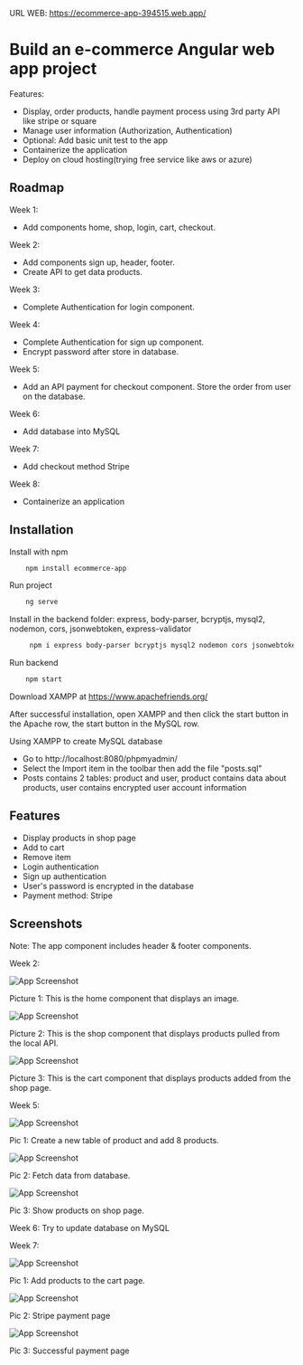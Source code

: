 URL WEB: https://ecommerce-app-394515.web.app/
# Build an e-commerce Angular web app project

Features:

- Display, order products, handle payment process using 3rd party API like stripe or square
- Manage user information (Authorization, Authentication)
- Optional: Add basic unit test to the app
- Containerize the application
- Deploy on cloud hosting(trying free service like aws or azure)


## Roadmap

Week 1:

- Add components home, shop, login, cart, checkout.

Week 2:

- Add components sign up, header, footer.
- Create API to get data products.

Week 3:

- Complete Authentication for login component.

Week 4:

- Complete Authentication for sign up component.
- Encrypt password after store in database.

Week 5:
- Add an API payment for checkout component.
Store the order from user on the database.

Week 6:
- Add database into MySQL

Week 7: 
- Add checkout method Stripe

Week 8:
- Containerize an application


## Installation

Install with npm

```bash
    npm install ecommerce-app
```
Run project
```bash
    ng serve
``` 
Install in the backend folder: express, body-parser, bcryptjs, mysql2, nodemon, cors, jsonwebtoken, express-validator
```bash
     npm i express body-parser bcryptjs mysql2 nodemon cors jsonwebtoken express-validator
``` 
Run backend
```bash
    npm start
``` 
Download XAMPP at https://www.apachefriends.org/

After successful installation, open XAMPP and then click the start button in the Apache row, the start button in the MySQL row.

Using XAMPP to create MySQL database

- Go to http://localhost:8080/phpmyadmin/
- Select the Import item in the toolbar then add the file "posts.sql"
- Posts contains 2 tables: product and user, product contains data about products, user contains encrypted user account information
## Features

- Display products in shop page
- Add to cart
- Remove item
- Login authentication
- Sign up authentication
- User's password is encrypted in the database
- Payment method: Stripe



## Screenshots
Note: The app component includes header & footer components.

Week 2:

![App Screenshot](https://i.pinimg.com/originals/40/52/cd/4052cd19ffc30b5720064d066f9e58e7.png)

Picture 1: This is the home component that displays an image.


![App Screenshot](https://i.pinimg.com/originals/01/f9/f8/01f9f8930833d3784f72ef2814c73e59.png)

Picture 2: This is the shop component that displays products pulled from the local API.

![App Screenshot](https://i.pinimg.com/736x/a4/37/45/a43745d4c7c0e89bd61a78fda1dd4f82.jpg)

Picture 3: This is the cart component that displays products added from the shop page.

Week 5: 

![App Screenshot](https://i.pinimg.com/originals/02/7c/24/027c2451bf098241c47a3123771ed86f.jpg)

Pic 1: Create a new table of product and add 8 products.

![App Screenshot](https://i.pinimg.com/originals/cb/b0/ec/cbb0ec4f95e015c216b0802903a0b6be.jpg)

Pic 2: Fetch data from database.

![App Screenshot](https://i.pinimg.com/originals/82/14/07/821407a82e849d72fd5863fde64a1a57.jpg)

Pic 3: Show products on shop page.

Week 6: Try to update database on MySQL

Week 7: 

![App Screenshot](https://i.pinimg.com/originals/29/f8/63/29f863497a9dd79ac8e8f3d8d0c21ca9.jpg)

Pic 1: Add products to the cart page.

![App Screenshot](https://i.pinimg.com/originals/81/09/9d/81099d0bc5262671d4ba7ed2d92c488b.jpg)

Pic 2: Stripe payment page

![App Screenshot](https://i.pinimg.com/originals/26/95/b9/2695b99b1e8addf351528a83ef2719a4.jpg)

Pic 3: Successful payment page
